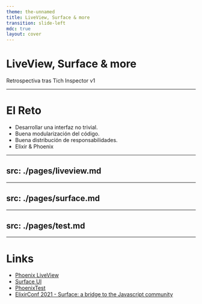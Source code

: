 ```yaml
---
theme: the-unnamed
title: LiveView, Surface & more
transition: slide-left
mdc: true
layout: cover
---
```


# LiveView, Surface & more

Retrospectiva tras Tich Inspector v1

---

# El Reto

- Desarrollar una interfaz no trivial.
- Buena modularización del código.
- Buena distribución de responsabilidades.
- Elixir & Phoenix

---
src: ./pages/liveview.md
---
---
src: ./pages/surface.md
---
---
src: ./pages/test.md
---
---

# Links

- [Phoenix LiveView](https://hexdocs.pm/phoenix_live_view/Phoenix.LiveView.html)
- [Surface UI](https://surface-ui.org/)
- [PhoenixTest](https://hexdocs.pm/phoenix_test/PhoenixTest.html)
- [ElixirConf 2021 - Surface: a bridge to the Javascript community](https://www.youtube.com/watch?v=Lh5rA1pgWCk)
